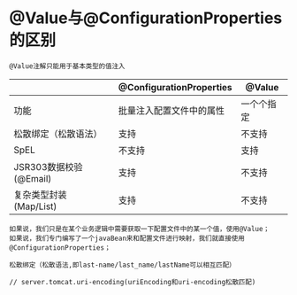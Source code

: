 # @Value与@ConfigurationProperties的区别

    @Value注解只能用于基本类型的值注入

|            | @ConfigurationProperties | @Value |
| ---------- | ------------------------ | ------ |
| 功能         | 批量注入配置文件中的属性             | 一个个指定  |
| 松散绑定（松散语法） | 支持                       | 不支持    |
| SpEL       | 不支持                      | 支持     |
| JSR303数据校验(@Email) | 支持                       | 不支持    |
| 复杂类型封装(Map/List)     | 支持                       | 不支持    |

    如果说，我们只是在某个业务逻辑中需要获取一下配置文件中的某一个值，使用@Value；
    如果说，我们专门编写了一个javaBean来和配置文件进行映射，我们就直接使用@ConfigurationProperties；

    松散绑定（松散语法,即last-name/last_name/lastName可以相互匹配）
    
    // server.tomcat.uri-encoding(uriEncoding和uri-encoding松散匹配)